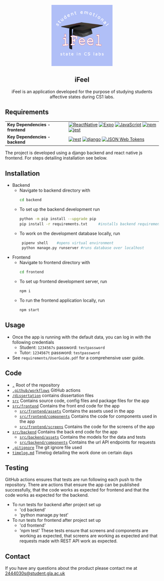 <!-- App Icon -->
<div align="center">
<p align="center">
    <img alt="Icon" src="src/frontend/assets/icon.png" height="200px">
    <h2>iFeel</h2>
</p>
<p align="center">
    iFeel is an application developed for the purpose of studying students affective states during CS1 labs. 
</p>
</div>

## Requirements
<table>
<tbody>
    <tr>
        <td><b>Key Dependencies - frontend</b></td>
        <td>
        <a href="https://reactnative.dev/"><img alt="ReactNative" src="https://img.shields.io/badge/-React%20Native-20232A?&logo=react&style=for-the-badge"></a>
        <a href="https://expo.dev/"><img alt="Expo" src="https://img.shields.io/badge/-Expo-000000?&logo=expo&style=for-the-badge"></a>
        <a href="https://www.javascript.com/"><img alt="JavaScript" src="https://img.shields.io/badge/-JavaScript-yellow?&logo=javascript&style=for-the-badge"></a>
        <a href="https://www.npmjs.com/"><img alt="npm" src="https://img.shields.io/badge/-npm-red?&logo=npm&style=for-the-badge"></a>
        <a href="https://jestjs.io/"><img alt="jest" src="https://img.shields.io/badge/-jest-green?&logo=jest&style=for-the-badge"></a>
    <tr>
        <td><b>Key Dependencies - backend</b></td>
        <td>
        <a href="https://www.django-rest-framework.org/"><img alt="rest" src="https://img.shields.io/badge/-django_rest-red?&logo=django&style=for-the-badge"></a>
        <a href="https://www.djangoproject.com/"><img alt="django" src="https://img.shields.io/badge/-django-black?&logo=django&style=for-the-badge"></a>
        <a href="https://jwt.io/introduction/"><img alt="JSON Web Tokens" src="https://img.shields.io/badge/-JSON_Web_Tokens-black?&logo=JSON_Web_Tokens&style=for-the-badge"></a>
</tbody>
</table>

The project is developed using a django backend and react native js frontend. For steps detailing installation see below.

## Installation
- Backend
    - Navigate to backend directory with 
        ```sh
        cd backend
        ```
    - To set up the backend development run 
        ```sh
        python -m pip install --upgrade pip 
        pip install -r requirements.txt     #installs backend requirements
        ```
    - To work on the development database locally, run 
       ```sh
        pipenv shell    #opens virtual environment
        python manage.py runserver #runs database over localhost
        ```
- Frontend
    - Navigate to frontend directory with 
        ```sh
        cd frontend
        ```
    - To set up frontend development server, run
        ```sh
        npm i
        ```
    - To run the frontend application locally, run
        ```sh
        npm start
        ```

## Usage
- Once the app is running with the default data, you can log in with the following credentials 
    - Student: `1234567s` password: `testpassword`
    - Tutor: `1234567t` password: `testpassword`
- See `requirements/UserGuide.pdf` for a comprehensive user guide. 

## Code


- [`.`](#) Root of the repository
- [`.github/workflows`](/.github/workflows/) GitHub actions
- [`/dissertation`](/dissertation/) contains dissertation files
- [`src`](/src/) Contains source code, config files and package files for the app
- [`src/frontend`](/src/frontend/) Contains the front end code for the app
    - [`src/frontend/assets`](/src/frontend/assets/) Contains the assets used in the app
    - [`src/frontend/components`](/src/frontend/components/) Contains the code for components used in the app
    - [`src/frontend/screens`](/src/frontend/screens/) Contains the code for the screens of the app
- [`src/backend`](/src/backend/) Contains the back end code for the app
    - [`src/backend/assets`](/src/backend/db/) Contains the models for the data and tests
    - [`src/backend/components`](/src/backend/backend/) Contains the url API endpoints for requests
- [`.gitignore`](/.gitignore) The git ignore file used
- [`timelog.md`](/timelog.md) Timelog detailing the work done on certain days

## Testing
GitHub actions ensures that tests are run following each push to the repository. There are actions that ensure the app can be published successfully,  that the code works as expected for frontend and that the code works as expected for the backend.
- To run tests for backend after project set up
    - 'cd backend'
    - 'python manage.py test'
- To run tests for frontend after project set up
    - 'cd frontend'
    - 'npm test'
These tests ensure that screens and components are working as expected, that screens are working as expected and that requests made with REST API work as expected.

## Contact

If you have any questions about the product please contact me at 2444030s@student.gla.ac.uk

